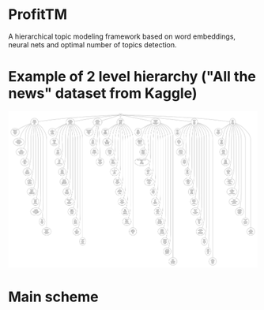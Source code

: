 # ProfitTM
A hierarchical topic modeling framework based on word embeddings, neural nets and optimal number of topics detection.

# Example of 2 level hierarchy ("All the news" dataset from Kaggle)
![](readme_imgs/2_levels_hierarchy_example.jpg)

# Main scheme

